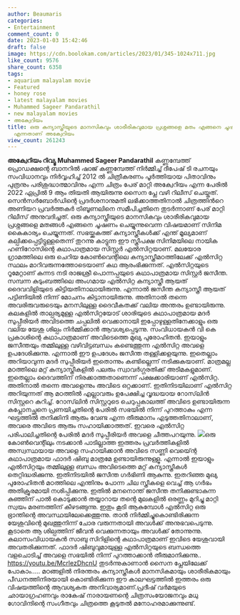 ```yaml
---
author: Beaumaris
categories:
- Entertainment
comment_count: 0
date: 2023-01-03 15:42:46
draft: false
image: https://cdn.boolokam.com/articles/2023/01/345-1024x711.jpg
like_count: 9576
share_count: 6358
tags:
- aquarium malayalam movie
- Featured
- honey rose
- latest malayalam movies
- Muhammed Sageer Pandarathil
- new malayalam movies
- അക്വേറിയം
title: ഒരു കന്യാസ്ത്രീയുടെ മാനസികവും ശാരീരികവുമായ പ്രശ്നങ്ങളെ മതം എങ്ങനെ ചൂഷണം ചെയ്യുന്നു
  എന്നതാണ് അക്വേറിയം
view_count: 261243
---
```


**അക്വേറിയം റിവ്യൂ** **Muhammed Sageer Pandarathil** കണ്ണമ്പേത്ത് പ്രൊഡക്ഷന്റെ ബാനറിൽ ഷാജ് കണ്ണമ്പേത്ത് നിർമ്മിച്ച് ദീപേഷ് ടി രചനയും സംവിധാനവും നിർവ്വഹിച്ച് 2012 ൽ ചിത്രീകരണം പൂർത്തിയായ പിതാവിനും പുത്രനും പരിശുദ്ധാത്മാവിനും എന്ന ചിത്രം പേര് മാറ്റി അക്വേറിയം എന്ന പേരിൽ 2022 ഏപ്രിൽ 9 ആം തിയതി ആയിരുന്നു സൈന പ്ലേ വഴി റിലീസ് ചെയ്തത്. സെന്‍സര്‍ബോര്‍ഡിന്റെ പ്രദര്‍ശനാനുമതി ലഭിക്കാത്തതിനാല്‍ ചിത്രത്തിന്‍റെ അണിയറ പ്രവര്‍ത്തകര്‍ ട്രിബൂണലിനെ സമീപിച്ചതിനെ തുടര്‍ന്നാണ് പേര് മാറ്റി റിലീസ് അനുവദിച്ചത്. ഒരു കന്യാസ്ത്രീയുടെ മാനസികവും ശാരീരികവുമായ പ്രശ്നങ്ങളെ മതങ്ങള്‍ എങ്ങനെ ചൂഷണം ചെയ്യുന്നുവെന്ന വിഷയമാണ് സിനിമ കൈകാര്യം ചെയ്യുന്നത്. സഭയ്ക്കകത്ത് കന്യാസ്ത്രീകള്‍ക്ക് എന്ത് മൂല്യമാണ് കല്പിക്കപ്പെട്ടിട്ടുള്ളതെന്ന് തുറന്നു കാട്ടുന്ന ഈ സ്ത്രീപക്ഷ സിനിമയിലെ നായിക ഹണിറോസിന്റെ കഥാപാത്രമായ സിസ്റ്റർ എൽസിറ്റയാണ്. മലയോര ഗ്രാമത്തിലെ ഒരു ചെറിയ കോൺവെന്റിലെ കന്യാസ്ത്രീമഠത്തിലേക്ക് എൽസിറ്റ സ്ഥലം മാറിവരുന്നത്തോടെയാണ് കഥ ആരംഭിക്കുന്നത്. എൽസിറ്റയുടെ റൂമേറ്റാണ് കന്നട നടി രാജശ്രീ പൊന്നപ്പയുടെ കഥാപാത്രമായ സിസ്റ്റർ ജസീന്ത. സമ്പന്ന കുടുംബത്തിലെ അംഗമായ എൽസിറ്റ കന്യാസ്ത്രീ ആയത് ദൈവവിളിയുടെ കിട്ടിയതിനാലായിരുന്നു. എന്നാൽ ജസീന്ത കന്യാസ്ത്രീ ആയത് പട്ടിണിയിൽ നിന്ന് മോചനം കിട്ടാനായിരുന്നു. അതിനാൽ തന്നെ അവരിരുവരുടെയും മനസിലുള്ള ദൈവീകതക്ക് വലിയ അന്തരം ഉണ്ടായിരുന്നു. കലകളിൽ താല്പര്യമുള്ള എൽസിറ്റയോട് ശാരിയുടെ കഥാപാത്രമായ മദർ സുപ്പീരിയർ അവിടത്തെ ചപ്പലിൽ വെക്കാനായി ഇപ്പോഴുള്ളതിനേക്കാളും ഒരു വലിയ യേശു ശില്പം നിർമ്മിക്കാൻ ആവശ്യപ്പെടുന്നു. സംവിധായകൻ വി കെ പ്രകാശിന്റെ കഥാപാത്രമാണ് അവിടെത്തെ മുഖ്യ പുരോഹിതൻ. ഇയാളും ജസീന്തയും തമ്മിലുള്ള വഴിവിട്ടബന്ധം കണ്ടെത്തുന്ന എൽസിറ്റ അവളെ ഉപദേശിക്കുന്നു. എന്നാൽ ഈ ഉപദേശം ജസീന്ത തള്ളിക്കളയുന്നു. ഇതെല്ലാം അറിയാവുന്ന മദർ സുപ്പീരിയർ ഇതൊന്നും കണ്ടില്ലെന്ന് നടിക്കുകയാണ്. മാത്രമല്ല മഠത്തിലെ മറ്റ് കന്യാസ്ത്രീകളിൽ പലരും സ്വാവർഗ്ഗരതിക്ക് അടിമകളുമാണ്. ഇതെല്ലാം ദൈവത്തിന് നിരക്കാത്തതാണെന്ന് പക്ഷക്കാരിയാണ് എൽസിറ്റ. അതിനാൽ തന്നെ അവളെന്നും അവിടെ ഒറ്റക്കാണ്. ഇതിനിടയിലാണ് എൽസിറ്റ അറിയുന്നത് ആ മഠത്തിൽ എല്ലാവരും ഉപേക്ഷിച്ച വൃദ്ധയായ റോസ്‌ലിൻ സിസ്റ്ററെ കുറിച്ച്. റോസ്‌ലിൻ സിസ്റ്ററുടെ ചെറുപ്പകാലത്ത് അവിടെ ഉണ്ടായിരുന്ന കപ്ലോനച്ഛനെ പ്രണയിച്ചതിന്റെ പേരിൽ സഭയിൽ നിന്ന് പുറത്താകും എന്ന ഘട്ടത്തിൽ തനിക്കിനി ആരും വേണ്ട എന്ന തീരുമാനം എടുത്തതിനാലാണ്, അവരെ അവിടെ ആരും സഹായിക്കാത്തത്. ഇവരെ എൽസിറ്റ പരിപാലിച്ചതിന്റെ പേരിൽ മദർ സുപ്പീരിയർ അവളെ ചീത്തപറയുന്നു. ![](https://cdn.boolokam.com/articles/2023/01/345-1024x711.jpg)ഒരു കോൺവെന്റിലും നടക്കാൻ പാടില്ലാത്ത ഇത്തരം പ്രവർത്തികളിൽ അസ്വസ്ഥയായ അവളെ സഹായിക്കാൻ അവിടെ സണ്ണി വെയ്ന്റെ കഥാപാത്രമായ ഫാദർ ഷിബു മാത്രമേ ഉണ്ടായിരുന്നുള്ളൂ. എന്നാൽ ഇയാളും എൽസിറ്റയും തമ്മിലുള്ള ബന്ധം അവിടെത്തെ മറ്റ് കന്യാസ്ത്രീകൾ തെറ്റിദ്ധരിക്കുന്നു. ഇതിനിടയിൽ ജസീന്ത ഗർഭിണി ആകുന്നു. ഇതറിഞ്ഞ മുഖ്യ പുരോഹിതൻ മഠത്തിലെ എന്തിനും പോന്ന ചില സ്ത്രീകളെ വെച്ച് ആ ഗർഭം അതിക്രൂരമായി നശിപ്പിക്കുന്നു. ഇതിൽ മനനൊന്ത് ജസീന്ത തനിക്കുണ്ടാകുന്ന കുഞ്ഞിന് പാൽ കൊടുക്കാൻ തയ്യാറായ തന്റെ മുലകളിൽ ഒരണ്ണം മുറിച്ചു മാറ്റി സ്വയം മരണത്തിന് കീഴടങ്ങുന്നു. ഇതും കൂടി ആകുമ്പോൾ എൽസിറ്റ ഒരു ഭ്രാന്തിന്റെ അവസ്ഥയിലേക്കെത്തുന്നു. താൻ നിർമ്മിച്ചുകൊണ്ടിരിക്കുന്ന യേശുവിന്റെ മുഖത്തുനിന്ന് ചോര വരുന്നതായി അവൾക്ക് അനുഭവപെടുന്നു. കൂടാതെ ആ ശില്പത്തിന് ജീവൻ വെക്കുന്നതായും അവൾക്ക് തോന്നുന്നു. കലാസംവിധായകൻ സാബു സിറിളിന്റെ കഥാപാത്രമാണ് ഇവിടെ യേശുവായി അവതരിക്കുന്നത്. ഫാദർ ഷിബുവുമായുള്ള എൽസിറ്റയുടെ ബന്ധത്തെ വളചൊടിച്ച് അവളെ സഭയിൽ നിന്ന് പുറത്താക്കാൻ തീരുമാനിക്കുന്നു.. https://youtu.be/McrlezDhcnU തുടർന്നുകാണാൻ സൈന പ്ലേയിലേക്ക് പോകാം..... മഠങ്ങളിൽ നിരന്തരം കന്യാസ്ത്രീകൾ മാനസികമായും ശാരീരികമായും പീഡനത്തിനിരയായി കൊണ്ടിരിക്കുന്ന ഈ കാലഘട്ടത്തിൽ ഇത്തരം ഒരു വിഷയത്തിന്റെ ആവശ്യകത അനിവാര്യമാണ്.പ്രദീഷ് വർമയുടെ ഛായാഗ്രഹണവും രാകേഷ് നാരായണന്റെ ചിത്രസംയോജനവും മധു ഗോവിന്ദിന്റെ സംഗീതവും ചിത്രത്തെ കൂടുതൽ മനോഹരമാക്കുന്നുണ്ട്.